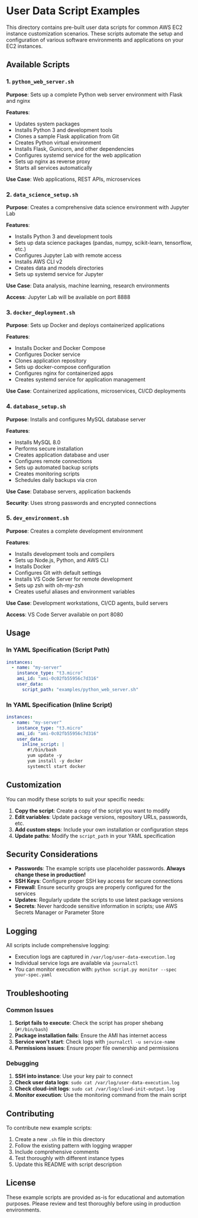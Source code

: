 # User Data Script Examples

This directory contains pre-built user data scripts for common AWS EC2 instance customization scenarios. These scripts automate the setup and configuration of various software environments and applications on your EC2 instances.

## Available Scripts

### 1. `python_web_server.sh`
**Purpose**: Sets up a complete Python web server environment with Flask and nginx

**Features**:
- Updates system packages
- Installs Python 3 and development tools
- Clones a sample Flask application from Git
- Creates Python virtual environment
- Installs Flask, Gunicorn, and other dependencies
- Configures systemd service for the web application
- Sets up nginx as reverse proxy
- Starts all services automatically

**Use Case**: Web applications, REST APIs, microservices

### 2. `data_science_setup.sh`
**Purpose**: Creates a comprehensive data science environment with Jupyter Lab

**Features**:
- Installs Python 3 and development tools
- Sets up data science packages (pandas, numpy, scikit-learn, tensorflow, etc.)
- Configures Jupyter Lab with remote access
- Installs AWS CLI v2
- Creates data and models directories
- Sets up systemd service for Jupyter

**Use Case**: Data analysis, machine learning, research environments

**Access**: Jupyter Lab will be available on port 8888

### 3. `docker_deployment.sh`
**Purpose**: Sets up Docker and deploys containerized applications

**Features**:
- Installs Docker and Docker Compose
- Configures Docker service
- Clones application repository
- Sets up docker-compose configuration
- Configures nginx for containerized apps
- Creates systemd service for application management

**Use Case**: Containerized applications, microservices, CI/CD deployments

### 4. `database_setup.sh`
**Purpose**: Installs and configures MySQL database server

**Features**:
- Installs MySQL 8.0
- Performs secure installation
- Creates application database and user
- Configures remote connections
- Sets up automated backup scripts
- Creates monitoring scripts
- Schedules daily backups via cron

**Use Case**: Database servers, application backends

**Security**: Uses strong passwords and encrypted connections

### 5. `dev_environment.sh`
**Purpose**: Creates a complete development environment

**Features**:
- Installs development tools and compilers
- Sets up Node.js, Python, and AWS CLI
- Installs Docker
- Configures Git with default settings
- Installs VS Code Server for remote development
- Sets up zsh with oh-my-zsh
- Creates useful aliases and environment variables

**Use Case**: Development workstations, CI/CD agents, build servers

**Access**: VS Code Server available on port 8080

## Usage

### In YAML Specification (Script Path)
```yaml
instances:
  - name: "my-server"
    instance_type: "t3.micro"
    ami_id: "ami-0c02fb55956c7d316"
    user_data:
      script_path: "examples/python_web_server.sh"
```

### In YAML Specification (Inline Script)
```yaml
instances:
  - name: "my-server"
    instance_type: "t3.micro"
    ami_id: "ami-0c02fb55956c7d316"
    user_data:
      inline_script: |
        #!/bin/bash
        yum update -y
        yum install -y docker
        systemctl start docker
```

## Customization

You can modify these scripts to suit your specific needs:

1. **Copy the script**: Create a copy of the script you want to modify
2. **Edit variables**: Update package versions, repository URLs, passwords, etc.
3. **Add custom steps**: Include your own installation or configuration steps
4. **Update paths**: Modify the `script_path` in your YAML specification

## Security Considerations

- **Passwords**: The example scripts use placeholder passwords. **Always change these in production!**
- **SSH Keys**: Configure proper SSH key access for secure connections
- **Firewall**: Ensure security groups are properly configured for the services
- **Updates**: Regularly update the scripts to use latest package versions
- **Secrets**: Never hardcode sensitive information in scripts; use AWS Secrets Manager or Parameter Store

## Logging

All scripts include comprehensive logging:
- Execution logs are captured in `/var/log/user-data-execution.log`
- Individual service logs are available via `journalctl`
- You can monitor execution with: `python script.py monitor --spec your-spec.yaml`

## Troubleshooting

### Common Issues

1. **Script fails to execute**: Check the script has proper shebang (`#!/bin/bash`)
2. **Package installation fails**: Ensure the AMI has internet access
3. **Service won't start**: Check logs with `journalctl -u service-name`
4. **Permissions issues**: Ensure proper file ownership and permissions

### Debugging

1. **SSH into instance**: Use your key pair to connect
2. **Check user data logs**: `sudo cat /var/log/user-data-execution.log`
3. **Check cloud-init logs**: `sudo cat /var/log/cloud-init-output.log`
4. **Monitor execution**: Use the monitoring command from the main script

## Contributing

To contribute new example scripts:

1. Create a new `.sh` file in this directory
2. Follow the existing pattern with logging wrapper
3. Include comprehensive comments
4. Test thoroughly with different instance types
5. Update this README with script description

## License

These example scripts are provided as-is for educational and automation purposes. Please review and test thoroughly before using in production environments.
